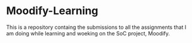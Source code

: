 # Moodify-Learning
  
This is a repository containg the submissions to all the assignments that I am doing while learning and woeking on the SoC project, Moodify.
